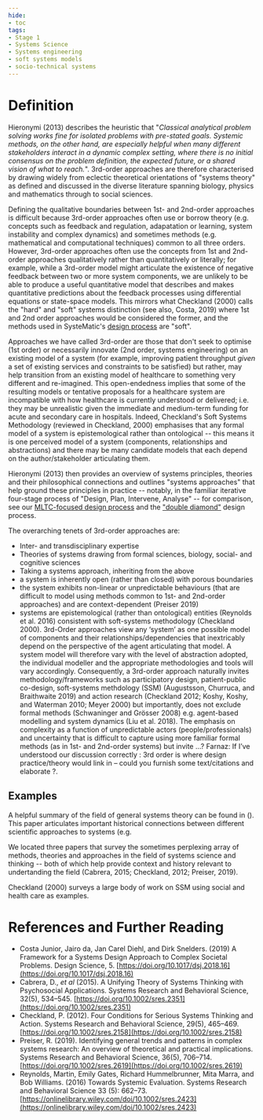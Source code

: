 ```yaml
---
hide:
- toc
tags:
- Stage 1
- Systems Science
- Systems engineering
- soft systems models
- socio-technical systems
---
```


# Definition
Hieronymi (2013) describes the heuristic that "*Classical analytical problem solving works fine for isolated problems with pre-stated goals. Systemic methods, on the other hand, are especially helpful when many different stakeholders interact in a dynamic complex setting, where there is no initial consensus on the problem definition, the expected future, or a shared vision of what to reach.*". 3rd-order approaches are therefore characterised by drawing widely from eclectic theoretical orientations of "systems theory" as defined and discussed in the diverse literature spanning biology, physics and mathematics through to social sciences.  

Defining the qualitative boundaries between 1st- and 2nd-order approaches is difficult because 3rd-order approaches often use or borrow theory (e.g. concepts such as feedback and regulation, adapatation or learning, system instability and complex dynamics) and sometimes methods (e.g. mathematical and computational techniques) common to all three orders.  However, 3rd-order approaches often use the concepts from 1st and 2nd-order approaches qualitatively rather than quantitatively or literally; for example, while a 3rd-order model might articulate the existence of negative feedback between two or more system components, we are unlikely to be able to produce a useful quantitative model that describes and makes quantitative predictions about the feedback processes using differential equations or state-space models.  This mirrors what Checkland (2000) calls the "hard" and "soft" systems distinction (see also, Costa, 2019) where 1st and 2nd order approaches would be considered the former, and the methods used in SysteMatic's [design process](https://systematic-nihr.github.io/transdisciplinary-synthesis-strategy/MLTC-learning-system-framework/) are "soft".  

Approaches we have called 3rd-order are those that don't seek to optimise (1st order) or necessarily innovate (2nd order, systems engineering) on an existing model of a system (for example, improving patient throughput *given* a set of existing services and constraints to be satisfied) but rather, may help transition from an existing model of healthcare to something very different and re-imagined.  This open-endedness implies that some of the resulting models or tentative proposals for a healthcare system are incompatible with how healthcare is currently understood or delivered; i.e. they may be unrealistic given the immediate and medium-term funding for acute and secondary care in hospitals.  Indeed, Checkland's Soft Systems Methodology (reviewed in Checkland, 2000) emphasises that any formal model of a system is epistemological rather than ontological -- this means it is one perceived model of a system (components, relationships and abstractions) and there may be many candidate models that each depend on the author/stakeholder articulating them.  

Hieronymi (2013) then provides an overview of systems principles, theories and their philosophical connections and outlines "systems approaches" that help ground these principles in practice -- notably, in the familiar iterative four-stage process of "Design, Plan, Intervene, Analyse" -- for comparison, see our [MLTC-focused design process](https://systematic-nihr.github.io/transdisciplinary-synthesis-strategy/MLTC-learning-system-framework/) and the ["double diamond"](https://en.wikipedia.org/wiki/Double_Diamond_(design_process_model)) design process.

The overarching tenets of 3rd-order approaches are:

 * Inter- and transdisciplinary expertise
 * Theories of systems drawing from formal sciences, biology, social- and cognitive sciences
 * Taking a systems approach, inheriting from the above
 * a system is inherently open (rather than closed) with porous boundaries
 * the system exhibits non-linear or unpredictable behaviours (that are difficult to model using methods common to 1st- and 2nd-order approaches) and are context-dependent (Preiser 2019)
 * systems are epistemological (rather than ontological) entities (Reynolds et al. 2016) consistent with soft-systems methodology (Checkland 2000). 3rd-Order approaches view any ‘system’ as one possible model of components and their relationships/dependencies that inextricably depend on the perspective of the agent articulating that model. A system model will therefore vary with the level of abstraction adopted, the individual modeller and the appropriate methodologies and tools will vary accordingly. Consequently, a 3rd-order approach naturally invites methodology/frameworks such as participatory design, patient-public co-design, soft-systems methdology (SSM) (Augustsson, Churruca, and Braithwaite 2019) and action research (Checkland 2012; Koshy, Koshy, and Waterman 2010; Meyer 2000) but importantly, does not exclude formal methods (Schwaninger and Grösser 2008) e.g. agent-based modelling and system dynamics (Liu et al. 2018). The emphasis on complexity as a function of unpredictable actors (people/professionals) and uncertainty that is difficult to capture using more familiar formal methods (as in 1st- and 2nd-order systems) but invite ...? Farnaz: If I’ve understood our discussion correctly : 3rd order is where design practice/theory would link in – could you furnish some text/citations and elaborate ?.

 
## Examples
A helpful summary of the field of general systems theory can be found in ().  This paper articulates important historical connections between different scientific approaches to systems (e.g. 

We located three papers that survey the sometimes perplexing array of methods, theories and approaches in the field of systems science and thinking -- both of which help provide context and history relevant to undertanding the field (Cabrera, 2015; Checkland, 2012; Preiser, 2019). 

Checkland (2000) surveys a large body of work on SSM using social and health care as examples.


# References and Further Reading
 * Costa Junior, Jairo da, Jan Carel Diehl, and Dirk Snelders. (2019) A Framework for a Systems Design Approach to Complex Societal Problems. Design Science, 5. [https://doi.org/10.1017/dsj.2018.16](https://doi.org/10.1017/dsj.2018.16)
 * Cabrera, D., *et al* (2015). A Unifying Theory of Systems Thinking with Psychosocial Applications. Systems Research and Behavioral Science, 32(5), 534–545. [https://doi.org/10.1002/sres.2351](https://doi.org/10.1002/sres.2351)
 * Checkland, P. (2012). Four Conditions for Serious Systems Thinking and Action. Systems Research and Behavioral Science, 29(5), 465–469. [https://doi.org/10.1002/sres.2158](https://doi.org/10.1002/sres.2158)
 * Preiser, R. (2019). Identifying general trends and patterns in complex systems research: An overview of theoretical and practical implications. Systems Research and Behavioral Science, 36(5), 706–714. [https://doi.org/10.1002/sres.2619](https://doi.org/10.1002/sres.2619)
 * Reynolds, Martin, Emily Gates, Richard Hummelbrunner, Mita Marra, and Bob Williams. (2016) Towards Systemic Evaluation. Systems Research and Behavioral Science 33 (5): 662–73. [https://onlinelibrary.wiley.com/doi/10.1002/sres.2423](https://onlinelibrary.wiley.com/doi/10.1002/sres.2423)




